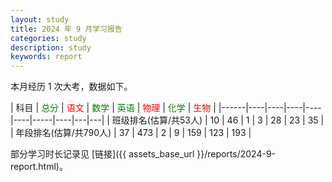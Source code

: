 ```yaml
---
layout: study
title: 2024 年 9 月学习报告
categories: study
description: study
keywords: report
---
```


本月经历 1 次大考，数据如下。

| 科目   | <font color=green> 总分</font> | <font color=red>语文</font> | <font color=green>数学</font> | <font color=green>英语</font> | <font color=red>物理</font> |  <font color=green>化学</font> | <font color=red>生物</font> |
|------|----|----|----|----|----|-----|----|---|---|
| 班级排名(估算/共53人) | 10 | 46 | 1  | 3  | 28 | 23  | 35 |
| 年段排名(估算/共790人) | 37 | 473 | 2 | 9 | 159  | 123 | 193 |


部分学习时长记录见 [链接]({{ assets_base_url }}/reports/2024-9-report.html)。
